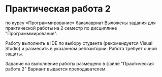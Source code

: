 # Практическая работа 2
по курсу «Программирование» бакалавриат 
Выложены задания для практической работы на 2 семестр по дисциплине "Программмирование".

Работу выполнить в IDE по выбору студента (рекомендуется Visual Studio)
и размесить в указанном репозитории.
Работа требует очной защиты.

Задание на выполнение работы размещено в файле "Практическая работа 2"
Вариант выдается преподавателем.

